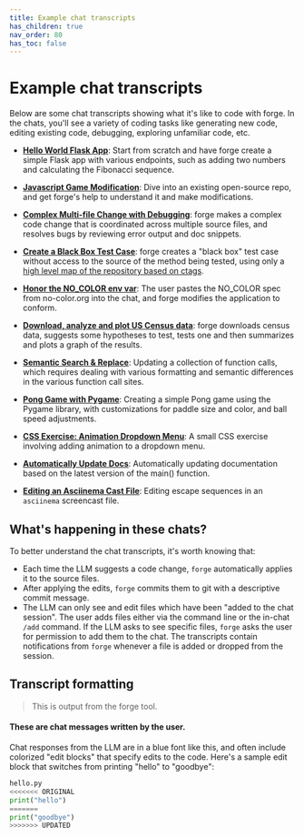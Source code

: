 ```yaml
---
title: Example chat transcripts
has_children: true
nav_order: 80
has_toc: false
---
```


# Example chat transcripts

Below are some chat transcripts showing what it's like to code with forge.
In the chats, you'll see a variety of coding tasks like generating new code, editing existing code, debugging, exploring unfamiliar code, etc.

* [**Hello World Flask App**](https://forge.chat/examples/hello-world-flask.html): Start from scratch and have forge create a simple Flask app with various endpoints, such as adding two numbers and calculating the Fibonacci sequence.

* [**Javascript Game Modification**](https://forge.chat/examples/2048-game.html): Dive into an existing open-source repo, and get forge's help to understand it and make modifications.

* [**Complex Multi-file Change with Debugging**](https://forge.chat/examples/complex-change.html): forge makes a complex code change that is coordinated across multiple source files, and resolves bugs by reviewing error output and doc snippets.

* [**Create a Black Box Test Case**](https://forge.chat/examples/add-test.html): forge creates a "black box" test case without access to the source of the method being tested, using only a [high level map of the repository based on ctags](https://forge.chat/docs/ctags.html).

* [**Honor the NO_COLOR env var**](https://forge.chat/examples/no-color.html): The user pastes the NO_COLOR spec from no-color.org into the chat, and forge modifies the application to conform.

* [**Download, analyze and plot US Census data**](https://forge.chat/examples/census.html): forge downloads census data, suggests some hypotheses to test, tests one and then summarizes and plots a graph of the results.

* [**Semantic Search & Replace**](semantic-search-replace.md): Updating a collection of function calls, which requires dealing with various formatting and semantic differences in the various function call sites.

* [**Pong Game with Pygame**](pong.md): Creating a simple Pong game using the Pygame library, with customizations for paddle size and color, and ball speed adjustments.

* [**CSS Exercise: Animation Dropdown Menu**](css-exercises.md): A small CSS exercise involving adding animation to a dropdown menu.

* [**Automatically Update Docs**](update-docs.md): Automatically updating documentation based on the latest version of the main() function.

* [**Editing an Asciinema Cast File**](asciinema.md): Editing escape sequences in an `asciinema` screencast file.

## What's happening in these chats?

To better understand the chat transcripts, it's worth knowing that:

  - Each time the LLM suggests a code change, `forge` automatically applies it to the source files.
  - After applying the edits, `forge` commits them to git with a descriptive commit message.
  - The LLM can only see and edit files which have been "added to the chat session". The user adds files either via the command line or the in-chat `/add` command. If the LLM asks to see specific files, `forge` asks the user for permission to add them to the chat. The transcripts contain notifications from `forge` whenever a file is added or dropped from the session.

## Transcript formatting

<div class="chat-transcript" markdown="1">

> This is output from the forge tool.

#### These are chat messages written by the user.

Chat responses from the LLM are in a blue font like this, and often include colorized "edit blocks" that specify edits to the code.
Here's a sample edit block that switches from printing "hello" to "goodbye":

```python
hello.py
<<<<<<< ORIGINAL
print("hello")
=======
print("goodbye")
>>>>>>> UPDATED
```

</div>
